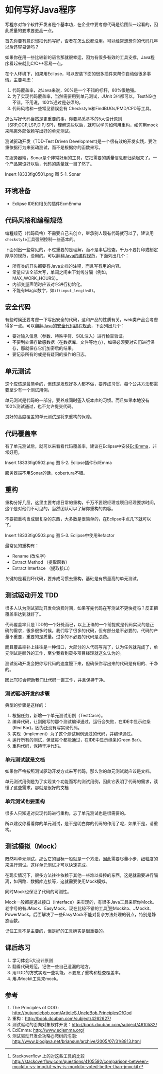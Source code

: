 # 如何写好Java程序 #
写程序对每个软件开发者是个基本功，在企业中要考虑代码是给团队一起看的，因此质量的要求要更高一点。

首先你要有意识想把代码写好，否者在怎么说都没用。可以经常想想你的代码几年以后还容易读吗？

如果你在用一些比较新的语言那就很幸运，因为有很多有效的工具支撑，Java程序看起来就比C/C++容易一点。

在个人环境下，如果用Eclipse，可以安装下面的很多插件来帮你自动做很多事情。主要考虑：

  1. 代码覆盖率，对Java来说，90%是一个不错的标杆，80%很勉强。
  2. 为了实现代码覆盖率，当然需要用到单元测试，JUnit 3/4都可以，TestNG也不错。不用说，100%通过是必须的。
  3. 代码风格和一些常见错误会有 Checkstyle和FindBUGs/PMD/CPD等工具。
  
怎么写好代码当然是更重要的事，你要熟悉基本的5大设计原则（SRP,OCP,LSP,DIP,ISP)，理解这些以后，就可以学习如何用重构，如何用mock来隔离外部依赖写出好的单元测试。

测试驱动开发（TDD-Test Driven Development)是一个很有效的开发实践，要注重依据行为来驱动测试，而不是根据你的函数来写。

在服务器端，Sonar是个非常好用的工具，它把需要的质量信息都归纳起来了。一个产品架设好以后，代码的质量就一目了然了。

Insert 18333fig0501.png 
图 5-1. Sonar

## 环境准备 ##
 * Eclipse IDE和相关的插件EcmEmma

## 代码风格和编程规范 ##
编程规范（代码风格）不需要自己去创立，继承别人现有代码就可以了，建议用`checkstyle`工具强制控制一些基本的。

下面列出一些常见的，不过重要的是理解，而不是事后检查。千万不要打印或制定厚厚的规范，没用的。可以翻翻[Java的编程规范][javacoding]，下面列出几个：
 
  * 所有类的开头都要有Java文档的注释，而且写有用的内容。
  * 常量应该全部大写，单词之间由下划线分隔（例如，MAX_WORK_HOURS）。
  * 内部变量声明时应该对它进行初始化。
  * 不能有Magic数字，如`if(input_length<8)`。        
 
## 安全代码 ##
有些时候还要考虑一下写出安全的代码，这和产品的性质有关，web类产品会考虑得多一点。可以翻翻[Java的安全代码编程规范][javasec]，下面列出几个：

  * 要对输入信息（参数、特殊字符、SQL注入）进行检查验证。
  * 不要到处保存敏感数据（在数据库、文件等地方），如果必须要对它们进行保存，那就保存它们加密后的结果。
  * 要记录所有的或是有疑问的操作的日志。
  
## 单元测试 ##
这个应该是最简单的，但还是发现好多人都不做，要养成习惯，每个公共方法都需要至少有一个测试用例。

单元测试是代码的一部分，要养成同时签入版本库的习惯。而且如果本地没有100%测试通过，也不允许提交代码。

良好的高度覆盖的单元测试是将来重构的保障。

## 代码覆盖率 ##
有了单元测试后，就可以来看看代码覆盖率，建议在Eclipse中安装[EclEmma][eclemma]，非常好用。

Insert 18333fig0502.png 
图 5-2. Eclipse插件EclEmma

服务器端不用Sonar的话，cobertura不错。

## 重构 ##
重构分好几层，这里主要考虑日常的重构，千万不要跟经理或项目经理要求时间，这个是对他们不可见的，当然团队可以了解你重构的内容。

不要把重构当成很复杂的东西，大多数是很简单的，在Eclipse中点几下就可以了。

Insert 18333fig0503.png 
图 5-3. Eclipse中使用Refactor

最常见的重构有：
 
  * Rename (改名字）
  * Extract Method （提取函数）
  * Extract Interface （提取接口）

关键的是看到坏代码，要养成习惯去重构，基础是有质量高的单元测试。  

## 测试驱动开发 TDD ##
很多人认为测试驱动开发会浪费时间，如果写完代码在写测试不更快捷吗？反正把覆盖率达到就好了。

代码覆盖率只是TDD的一个好处而已，以上正确的一个前提就是代码实现的是正确的需求，很多很多时候，我们写了很多的代码，但有部分是不必要的。代码的产量不重要，重要的是质量。过多的不必要的代码是浪费。

而且覆盖率补上往往是一种借口，大部分的人代码写完了，认为任务就完成了，单元测试是额外的工作，至少我看到蛮多项目经理就这么认为的。

测试驱动开发会把你写代码的速度慢下来，但确保你写出来的代码是有用的、干净的。

因此TDD会帮助我们让代码一直工作，并且保持干净。

### 测试驱动开发的步骤 ###
典型的步骤是这样的：

 1. 根据任务，新增一个单元测试用例（TestCase）。
 2. 编译代码，让刚刚写的那个测试编译通过，运行会失败，在IDE中显示红条(Red Bar)，因为还没有写实现代码。
 3. 实现（implement）为了这个测试用例通过的代码，并编译通过。
 4. 运行所有的测试，保证每个都能通过，在IDE中显示绿条(Green Bar)。
 5. 重构代码，保持干净代码。
 
### 单元测试就是文档 ###
如果你严格按照测试驱动开发方式来写代码，那么你的单元测试就应该是文档。

单元测试用例是为了实现某个功能而写的测试用例，因此它表明了代码的需求，读懂了这些需求，那就是很好的文档

### 单元测试也要重构 ###
很多人只知道对实现代码进行重构，忘了单元测试也是很需要的。

所以建议你看看你的单元测试，是不是明白你的代码的作用了呢，如果不是，请重构。

## 测试模拟（Mock） ##
既然叫单元测试，那么它的目标一般就是一个方法，因此需要尽量小步、细粒度的来进行测试。这样单元测试才可以快速完成。

在现实情况下，很多方法往往依赖于其他一些难以操控的东西，这是就需要进行隔离，如网路、数据库连接等，这就需要使用Mock模拟。

同时Mock也保证了代码的可测性。

Mock一般都是通过接口（interface）来实现的，有很多Java工具来帮你Mock。老字号的有JMock、EasyMock，现在比较不错的工具[^51]是Mockito、JMockit、PowerMock。后面解决了一些EasyMock不能对复杂方法处理的弱点，特别是静态函数。

记住工具不是主要的，但是好的工具确实是很重要的。

## 课后练习 ##
 1. 学习体会5大设计原则
 2. 翻看代码规范，记住一些自己遗漏的地方。
 3. 用TDD的方式实现一些功能，不要忘了重构和检查覆盖率。
 4. 用JMockit工具来mock。

## 参考 ##
 1. The Principles of OOD : <http://butunclebob.com/ArticleS.UncleBob.PrinciplesOfOod>
 2. 重构：<http://book.douban.com/subject/4262627/>
 3. 测试驱动的面向对象软件开发：<http://book.douban.com/subject/4910582/>
 4. EclEmma: <http://www.eclemma.org/>
 5. 测试驱动开发全功略@爬树的泡泡: <http://www.blogjava.net/briansun/archive/2005/07/31/8813.html>
 
 [javacoding]: http://www.oracle.com/technetwork/java/codeconv-138413.html
 [javasec]:    http://www.oracle.com/technetwork/java/seccodeguide-139067.html
 [eclemma]:    http://www.eclemma.org/
 
[^51]:  Stackoverflow 上的对这些工具的比较 <http://stackoverflow.com/questions/4105592/comparison-between-mockito-vs-jmockit-why-is-mockito-voted-better-than-jmockit>